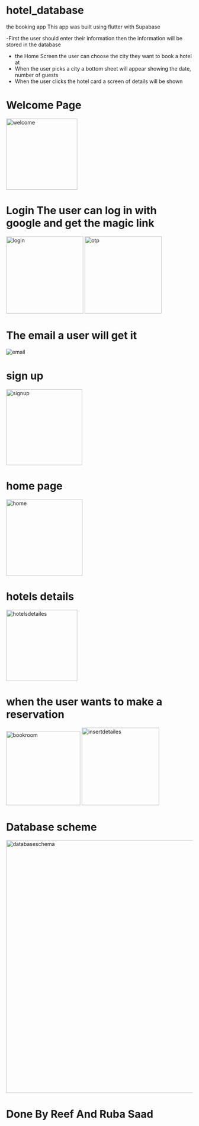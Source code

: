 # hotel_database


the booking app 
This app was built using flutter with Supabase 

 -First the user should enter their information then the information will be stored in the database 
- the Home Screen the user can choose the city they want to book a hotel at 
- When the user picks a city a bottom sheet will appear showing the date, number of guests 
- When the user clicks the hotel card a screen of details will be shown 


# Welcome Page
<img width="192" alt="welcome" src="https://github.com/reef-mohammad/hotel/assets/74217487/d810cd8a-a2f6-4a95-b3c8-e41fb480b2ba">

  # Login  The user can log in with google and get the magic link 
<img width="208" alt="login" src="https://github.com/reef-mohammad/hotel/assets/74217487/e9caa850-3ebb-45e6-aec9-b800b408a83f">

<img width="208" alt="otp" src="https://github.com/reef-mohammad/hotel/assets/74217487/e82b6c7a-3c78-4e18-8395-f45420f42c6c">

# The email a user will get it
![email](https://github.com/reef-mohammad/hotel/assets/74217487/0c0cbb51-643d-4a38-bade-758f29f1d01e)
# sign up 
<img width="205" alt="signup" src="https://github.com/reef-mohammad/hotel/assets/74217487/9bded26b-6932-4993-8079-d9bd5c231a46">

# home page 
<img width="206" alt="home" src="https://github.com/reef-mohammad/hotel/assets/74217487/230beee5-f9f8-4134-898e-5082b10dafe2">

# hotels details 
<img width="192" alt="hotelsdetailes" src="https://github.com/reef-mohammad/hotel/assets/74217487/11d51c8e-e86a-405d-8f6c-e0f9e699d2f6">

# when the user wants to make a reservation

<img width="200" alt="bookroom" src="https://github.com/reef-mohammad/hotel/assets/74217487/70acaa52-c5f6-4e1c-8495-02bc966c9dd2">


<img width="209" alt="insertdetailes" src="https://github.com/reef-mohammad/hotel/assets/74217487/df45d56e-dd07-4a78-ae0a-a4d6d983acb2">



# Database scheme

<img width="682" alt="databaseschema" src="https://github.com/reef-mohammad/hotel/assets/74217487/3a8f1f60-fd46-4a79-a953-fd5cc0799b86">


# Done By Reef And Ruba Saad
